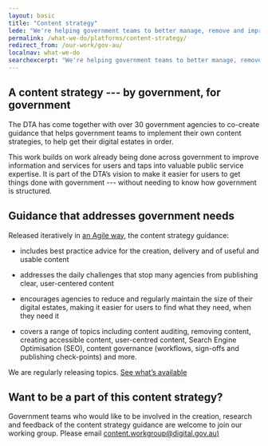 ```yaml
---
layout: basic
title: "Content strategy"
lede: "We're helping government teams to better manage, remove and improve the quality of government content so that it’s simpler, clearer and faster."
permalink: /what-we-do/platforms/content-strategy/
redirect_from: /our-work/gov-au/
localnav: what-we-do
searchexcerpt: "We're helping government teams to better manage, remove and improve the quality of government content so that it’s simpler, clearer and faster."
---
```


## A content strategy --- by government, for government

The DTA has come together with over 30 government agencies to co-create guidance that helps government teams to implement their own content strategies, to help get their digital estates in order. 

This work builds on work already being done across government to improve information and services for users and taps into valuable public service expertise. It is part of the DTA’s vision to make it easier for users to get things done with government --- without needing to know how government is structured.

## Guidance that addresses government needs

Released iteratively in [an Agile way](https://www.dta.gov.au/standard/design-guides/agile/), the content strategy guidance:

- includes best practice advice for the creation, delivery and  of useful and usable content

- addresses the daily challenges that stop many agencies from publishing clear, user-centered content

- encourages agencies to reduce and regularly maintain the size of their digital estates, making it easier for users to find what they need, when they need it

- covers a range of topics including content auditing, removing content, creating accessible content, user-centred content, Search Engine Optimisation (SEO), content governance (workflows, sign-offs and publishing check-points) and more.

We are regularly releasing topics. [See what’s available](https://guides.service.gov.au/content-strategy/)

## Want to be a part of this content strategy?

Government teams who would like to be involved in the creation, research and feedback of the content strategy guidance are welcome to join our working group. Please email [content.workgroup@digital.gov.au)](mailto:content.workgroup@digital.gov.au)
